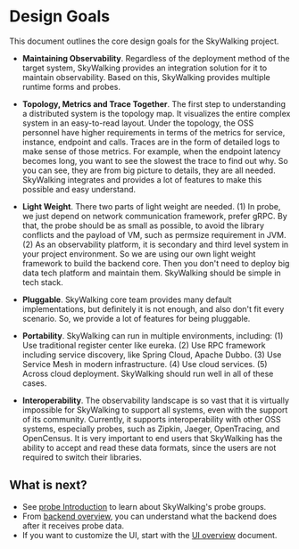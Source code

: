# Design Goals
This document outlines the core design goals for the SkyWalking project.

- **Maintaining Observability**. Regardless of the deployment method of the target system, SkyWalking provides an integration solution for it to maintain observability. Based on this, SkyWalking provides multiple runtime forms and probes.

- **Topology, Metrics and Trace Together**. The first step to understanding a distributed system is the topology map. It visualizes the entire complex system in an easy-to-read layout. Under the topology, the OSS personnel have higher requirements in terms of the metrics for service, instance, endpoint and calls. Traces are in the form of detailed logs to make sense of those metrics.
For example, when the endpoint latency becomes long, you want to see the slowest the trace to find out why. So you can see,
they are from big picture to details, they are all needed. SkyWalking integrates and provides a lot of features to
make this possible and easy understand.

- **Light Weight**. There two parts of light weight are needed. (1) In probe, we just depend on network
communication framework, prefer gRPC. By that, the probe should be as small as possible, to avoid the library
conflicts and the payload of VM, such as permsize requirement in JVM.
(2) As an observability platform, it is secondary and third level system in your project environment.
So we are using our own light weight framework to build the backend core. Then you don't need to 
deploy big data tech platform and maintain them. SkyWalking should be simple in tech stack.

- **Pluggable**. SkyWalking core team provides many default implementations, but definitely it is not enough,
and also don't fit every scenario. So, we provide a lot of features for being pluggable. 

- **Portability**.  SkyWalking can run in multiple environments, including: 
(1) Use traditional register center like eureka.
(2) Use RPC framework including service discovery, like Spring Cloud, Apache Dubbo.
(3) Use Service Mesh in modern infrastructure.
(4) Use cloud services.
(5) Across cloud deployment. 
SkyWalking should run well in all of these cases.

- **Interoperability**. The observability landscape is so vast that it is virtually impossible for SkyWalking to support all systems, even with the support of its community.
Currently, it supports interoperability with other OSS systems, especially probes, such as Zipkin, Jaeger, OpenTracing, and OpenCensus.
It is very important to end users that SkyWalking has the ability to accept and read these data formats, since the users are not required to switch their libraries.


## What is next?
- See [probe Introduction](probe-introduction.md) to learn about SkyWalking's probe groups.
- From [backend overview](backend-overview.md), you can understand what the backend does after it receives probe data.
- If you want to customize the UI, start with the [UI overview](ui-overview.md) document. 
